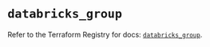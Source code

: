 # `databricks_group`

Refer to the Terraform Registry for docs: [`databricks_group`](https://registry.terraform.io/providers/databricks/databricks/1.89.0/docs/resources/group).
